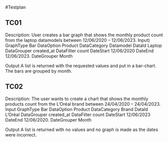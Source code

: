 
#Testplan

## TC01
Description: User creates a bar graph that shows the monthly product count from the laptop datamodels between 12/06/2020 – 12/06/2023.
Input)
GraphType        Bar 
DataOption        Product
DataCategory        Datamodel
DataId            Laptop
DataGrouper        created_at
DataFilter        count
DateStart        12/06/2020
DateEnd        12/06/2023.
DateGrouper        Month

Output
A list is returned with the requested values and put in a bar-chart. The bars are grouped by month. 

## TC02
Description: The user wants to create a chart that shows the monthly products count from the L’Oréal brand between 24/04/2020 – 24/04/2023. 
Input
GraphType        Bar 
DataOption        Product
DataCategory        Brand
DataId            L’Oréal
DataGrouper        created_at
DataFilter        count
DateStart        12/06/2023
DateEnd        12/06/2020.
DateGrouper        Month

Output
A list is returned with no values and no graph is made as the dates were incorrect.
